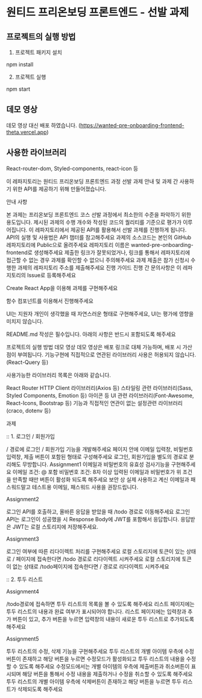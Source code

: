 <h1>원티드 프리온보딩 프론트엔드 - 선발 과제</h1>

<h2>프로젝트의 실행 방법</h2>

1. 프로젝트 패키지 설치

npm install

2. 프로젝트 실행

npm start


<h2>데모 영상</h2>

데모 영상 대신 배포 하였습니다.
(https://wanted-pre-onboarding-frontend-theta.vercel.app)


<h2>사용한 라이브러리</h2>

React-router-dom, Styled-components, react-icon 등


이 레파지토리는 원티드 프리온보딩 프론트엔드 과정 선발 과제 안내 및 과제 간 사용하기 위한 API를 제공하기 위해 만들어졌습니다.

안내 사항

본 과제는 프리온보딩 프론트엔드 코스 선발 과정에서 최소한의 수준을 파악하기 위한 용도입니다.
제시된 과제의 수행 개수와 작성된 코드의 퀄리티를 기준으로 평가가 이루어집니다.
이 레파지토리에서 제공된 API를 활용해서 선발 과제를 진행하게 됩니다.
API의 실행 및 사용법은 API 챕터를 참고해주세요
과제의 소스코드는 본인의 GitHub 레파지토리에 Public으로 올려주세요
레파지토리 이름은 wanted-pre-onboarding-frontend로 생성해주세요
제출한 링크가 잘못되었거나, 링크를 통해서 레파지토리에 접근할 수 없는 경우 과제를 확인할 수 없으니 주의해주세요
과제 제출은 참가 신청시 수행한 과제의 레파지토리 주소를 제출해주세요
진행 가이드
진행 간 문의사항은 이 레파지토리의 Issue로 등록해주세요

Create React App을 이용해 과제를 구현해주세요

함수 컴포넌트를 이용해서 진행해주세요

UI는 지원자 개인이 생각했을 때 자연스러운 형태로 구현해주세요, UI는 평가에 영향을 미치지 않습니다.

README.md 작성은 필수입니다. 아래의 사항은 반드시 포함되도록 해주세요

프로젝트의 실행 방법
데모 영상
데모 영상은 배포 링크로 대체 가능하며, 배포 시 가산점이 부여됩니다.
기능구현에 직접적으로 연관된 라이브러리 사용은 허용되지 않습니다.(React-Query 등)

사용가능한 라이브러리 목록은 아래와 같습니다.

React Router
HTTP Client 라이브러리(Axios 등)
스타일링 관련 라이브러리(Sass, Styled Components, Emotion 등)
아이콘 등 UI 관련 라이브러리(Font-Awesome, React-Icons, Bootstrap 등)
기능과 직접적인 연관이 없는 설정관련 라이브러리(craco, dotenv 등)

과제

:: 1. 로그인 / 회원가입

/ 경로에 로그인 / 회원가입 기능을 개발해주세요
페이지 안에 이메일 입력창, 비밀번호 입력창, 제출 버튼이 포함된 형태로 구성해주세요
로그인, 회원가입을 별도의 경로로 분리해도 무방합니다.
Assignment1
이메일과 비밀번호의 유효성 검사기능을 구현해주세요
이메일 조건: @ 포함
비밀번호 조건: 8자 이상
입력된 이메일과 비밀번호가 위 조건을 만족할 때만 버튼이 활성화 되도록 해주세요
보안 상 실제 사용하고 계신 이메일과 패스워드말고 테스트용 이메일, 패스워드 사용을 권장드립니다.

Assignment2

로그인 API를 호출하고, 올바른 응답을 받았을 때 /todo 경로로 이동해주세요
로그인 API는 로그인이 성공했을 시 Response Body에 JWT를 포함해서 응답합니다.
응답받은 JWT는 로컬 스토리지에 저장해주세요.

Assignment3

로그인 여부에 따른 리다이렉트 처리를 구현해주세요
로컬 스토리지에 토큰이 있는 상태로 / 페이지에 접속한다면 /todo 경로로 리다이렉트 시켜주세요
로컬 스토리지에 토큰이 없는 상태로 /todo페이지에 접속한다면 / 경로로 리다이렉트 시켜주세요


:: 2. 투두 리스트

Assignment4

/todo경로에 접속하면 투두 리스트의 목록을 볼 수 있도록 해주세요
리스트 페이지에는 투두 리스트의 내용과 완료 여부가 표시되어야 합니다.
리스트 페이지에는 입력창과 추가 버튼이 있고, 추가 버튼을 누르면 입력창의 내용이 새로운 투두 리스트로 추가되도록 해주세요

Assignment5

투두 리스트의 수정, 삭제 기능을 구현해주세요
투두 리스트의 개별 아이템 우측에 수정버튼이 존재하고 해당 버튼을 누르면 수정모드가 활성화되고 투두 리스트의 내용을 수정할 수 있도록 해주세요
수정모드에서는 개별 아이템의 우측에 제출버튼과 취소버튼이 표시되며 해당 버튼을 통해서 수정 내용을 제출하거나 수정을 취소할 수 있도록 해주세요
투두 리스트의 개별 아이템 우측에 삭제버튼이 존재하고 해당 버튼을 누르면 투두 리스트가 삭제되도록 해주세요
